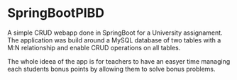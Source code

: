 # SpringBootPIBD
A simple CRUD webapp done in SpringBoot for a University assignament. 
The application was build around a MySQL database of two tables with a M:N relationship and enable CRUD operations on all tables.

The whole ideea of the app is for teachers to have an easyer time managing each students bonus points by allowing them to solve bonus problems.

